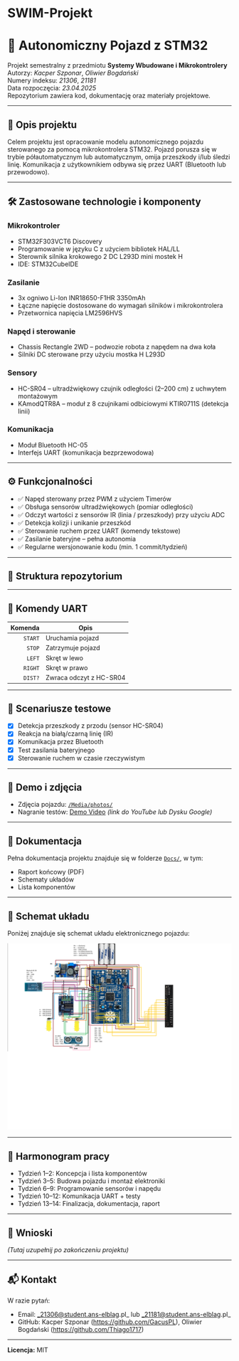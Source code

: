 # SWIM-Projekt 

# 🚗 Autonomiczny Pojazd z STM32

Projekt semestralny z przedmiotu **Systemy Wbudowane i Mikrokontrolery**  
Autorzy: _Kacper Szponar_, _Oliwier Bogdański_  
Numery indeksu: _21306_, _21181_  
Data rozpoczęcia: _23.04.2025_  
Repozytorium zawiera kod, dokumentację oraz materiały projektowe.

---

## 📌 Opis projektu

Celem projektu jest opracowanie modelu autonomicznego pojazdu sterowanego za pomocą mikrokontrolera STM32. Pojazd porusza się w trybie półautomatycznym lub automatycznym, omija przeszkody i/lub śledzi linię. Komunikacja z użytkownikiem odbywa się przez UART (Bluetooth lub przewodowo).

---

## 🛠️ Zastosowane technologie i komponenty

### Mikrokontroler
- STM32F303VCT6 Discovery
- Programowanie w języku C z użyciem bibliotek HAL/LL
- Sterownik silnika krokowego 2 DC L293D mini mostek H
- IDE: STM32CubeIDE

### Zasilanie
- 3x ogniwo Li-Ion INR18650-F1HR 3350mAh
- Łączne napięcie dostosowane do wymagań silników i mikrokontrolera
- Przetwornica napięcia LM2596HVS

### Napęd i sterowanie
- Chassis Rectangle 2WD – podwozie robota z napędem na dwa koła
- Silniki DC sterowane przy użyciu mostka H L293D

### Sensory
- HC-SR04 – ultradźwiękowy czujnik odległości (2–200 cm) z uchwytem montażowym
- KAmodQTR8A – moduł z 8 czujnikami odbiciowymi KTIR0711S (detekcja linii)

### Komunikacja
- Moduł Bluetooth HC-05
- Interfejs UART (komunikacja bezprzewodowa)


---

## ⚙️ Funkcjonalności

- ✅ Napęd sterowany przez PWM z użyciem Timerów
- ✅ Obsługa sensorów ultradźwiękowych (pomiar odległości)
- ✅ Odczyt wartości z sensorów IR (linia / przeszkody) przy użyciu ADC
- ✅ Detekcja kolizji i unikanie przeszkód
- ✅ Sterowanie ruchem przez UART (komendy tekstowe)
- ✅ Zasilanie bateryjne – pełna autonomia
- ✅ Regularne wersjonowanie kodu (min. 1 commit/tydzień)

---

## 📁 Struktura repozytorium


---

## 🔌 Komendy UART

| Komenda | Opis                    |
|--------:|-------------------------|
| `START` | Uruchamia pojazd       |
| `STOP`  | Zatrzymuje pojazd      |
| `LEFT`  | Skręt w lewo           |
| `RIGHT` | Skręt w prawo          |
| `DIST?` | Zwraca odczyt z HC-SR04 |

---

## 🧪 Scenariusze testowe

- [x] Detekcja przeszkody z przodu (sensor HC-SR04)
- [x] Reakcja na białą/czarną linię (IR)
- [x] Komunikacja przez Bluetooth
- [x] Test zasilania bateryjnego
- [x] Sterowanie ruchem w czasie rzeczywistym

---

## 📸 Demo i zdjęcia

- Zdjęcia pojazdu: [`/Media/photos/`](./Media/photos/)
- Nagranie testów: [Demo Video](#) *(link do YouTube lub Dysku Google)*

---

## 📄 Dokumentacja

Pełna dokumentacja projektu znajduje się w folderze [`Docs/`](./Docs/), w tym:
- Raport końcowy (PDF)
- Schematy układów
- Lista komponentów

---

## 🔌 Schemat układu

Poniżej znajduje się schemat układu elektronicznego pojazdu:

![Schemat układu](./Milestone%202/img/Schemat.png)

---

## 📅 Harmonogram pracy

- Tydzień 1–2: Koncepcja i lista komponentów  
- Tydzień 3–5: Budowa pojazdu i montaż elektroniki  
- Tydzień 6–9: Programowanie sensorów i napędu  
- Tydzień 10–12: Komunikacja UART + testy  
- Tydzień 13–14: Finalizacja, dokumentacja, raport  

---

## 🧠 Wnioski

_(Tutaj uzupełnij po zakończeniu projektu)_

---

## 📬 Kontakt

W razie pytań:
- Email: _21306@student.ans-elblag.pl_ lub _21181@student.ans-elblag.pl_
- GitHub: Kacper Szponar (https://github.com/GacusPL), Oliwier Bogdański (https://github.com/Thiago1717)

---

**Licencja:** MIT  
